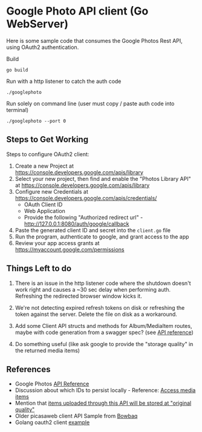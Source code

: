 # Google Photo API client (Go WebServer)


Here is some sample code that consumes the Google Photos Rest API, using OAuth2 authentication.

Build

    go build

Run with a http listener to catch the auth code

    ./googlephoto

Run solely on command line (user must copy / paste auth code into terminal)

    ./googlephoto --port 0

## Steps to Get Working

Steps to configure OAuth2 client:
1. Create a new Project at https://console.developers.google.com/apis/library
1. Select your new project, then find and enable the "Photos Library API" at https://console.developers.google.com/apis/library
1. Configure new Credentials at https://console.developers.google.com/apis/credentials/
    - OAuth Client ID
    - Web Application
    - Provide the following "Authorized redirect url" - http://127.0.0.1:8080/auth/google/callback
1. Paste the generated client ID and secret into the `client.go` file
1. Run the program, authenticate to google, and grant access to the app
1. Review your app access grants at https://myaccount.google.com/permissions


## Things Left to do

1. There is an issue in the http listener code where the shutdown doesn't work right and causes a ~30 sec delay when performing auth. Refreshing the redirected browser window kicks it.

1. We're not detecting expired refresh tokens on disk or refreshing the token against the server. Delete the file on disk as a workaround.

1. Add some Client API structs and methods for Album/MediaItem routes, maybe with code generation from a swagger spec? (see [API reference](https://developers.google.com/photos/library/reference/))

1. Do something useful (like ask google to provide the "storage quality" in the returned media items)

## References

- Google Photos [API Reference](https://developers.google.com/photos/library/reference/)
- Discussion about which IDs to persist locally - Reference: [Access media items](https://developers.google.com/photos/library/guides/access-media-items)
- Mention that [items uploaded through this API will be stored at "original quality"](https://developers.google.com/photos/library/guides/api-limits-quotas#photo-storage-quality)
- Older picasaweb client API Sample from [Bowbaq](https://github.com/Bowbaq/googlephoto)
- Golang oauth2 client [example](https://github.com/golang/oauth2/blob/master/google/example_test.go)



